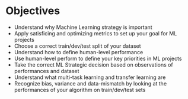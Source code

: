 # Objectives

- Understand why Machine Learning strategy is important
- Apply satisficing and optimizing metrics to set up your goal for ML projects
- Choose a correct train/dev/test split of your dataset
- Understand how to define human-level performance
- Use human-level perform to define your key priorities in ML projects
- Take the correct ML Strategic decision based on observations of performances and dataset
- Understand what multi-task learning and transfer learning are
- Recognize bias, variance and data-mismatch by looking at the performances of your algorithm on train/dev/test sets
